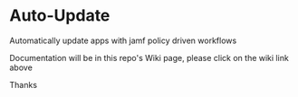 # Auto-Update
Automatically update apps with jamf policy driven workflows


Documentation will be in this repo's Wiki page, please click on the wiki link above

Thanks
